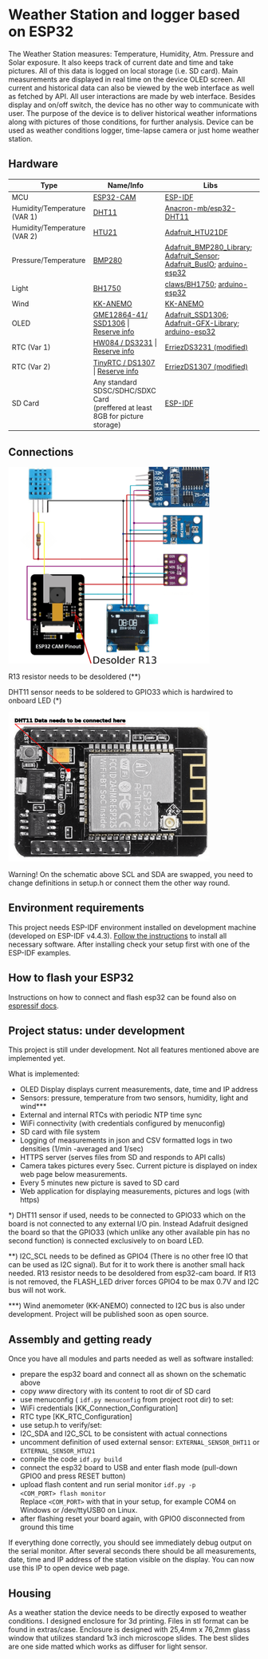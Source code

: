 # Weather Station and logger based on ESP32

The Weather Station measures: Temperature, Humidity, Atm. Pressure and Solar exposure. It also keeps track of current date and time and take pictures. All of this data is logged on local storage (i.e. SD card). Main measurements are displayed in real time on the device OLED screen. All current and historical data can also be viewed by the web interface as well as fetched by API.
All user interactions are made by web interface. Besides display and on/off switch, the device has no other way to communicate with user.
The purpose of the device is to deliver historical weather informations along with pictures of those conditions, for further analysis.
Device can be used as weather conditions logger, time-lapse camera or just home weather station.

## Hardware

|  Type | Name/Info  | Libs  |
| ------------ | ------------ | ------------ |
| MCU  | [ESP32-CAM](https://docs.platformio.org/en/latest/boards/espressif32/esp32cam.html)  | [ESP-IDF](https://github.com/espressif/esp-idf)  |
| Humidity/Temperature (VAR 1) | [DHT11](http://gotronik.pl/img/dht11.pdf) | [Anacron-mb/esp32-DHT11](https://github.com/Anacron-mb/esp32-DHT11)  |
| Humidity/Temperature (VAR 2) | [HTU21](https://cdn-shop.adafruit.com/datasheets/1899_HTU21D.pdf) | [Adafruit_HTU21DF](https://github.com/adafruit/Adafruit_HTU21DF_Library)  |
| Pressure/Temperature  |[BMP280](https://www.bosch-sensortec.com/products/environmental-sensors/pressure-sensors/bmp280/)| [Adafruit_BMP280_Library](https://github.com/adafruit/Adafruit_BMP280_Library); [Adafruit_Sensor](https://github.com/adafruit/Adafruit_Sensor); [Adafruit_BusIO](https://github.com/adafruit/Adafruit_BusIO); [arduino-esp32](https://github.com/espressif/arduino-esp32) |
|Light   |[BH1750](https://www.handsontec.com/dataspecs/sensor/BH1750%20Light%20Sensor.pdf)   |  [claws/BH1750](https://github.com/claws/BH1750); [arduino-esp32](https://github.com/espressif/arduino-esp32)  |
|Wind   |[KK-ANEMO]()   |  [KK-ANEMO]()|
|OLED |[GME12864-41/ SSD1306](https://nettigo.pl/products/wyswietlacz-oled-0-96-i2c-128x64-ssd1306-bialy) \| [Reserve info](https://datasheethub.com/ssd1306-128x64-mono-0-96-inch-i2c-oled-display/) |[Adafruit_SSD1306](https://github.com/adafruit/Adafruit_SSD1306); [Adafruit-GFX-Library](https://github.com/adafruit/Adafruit-GFX-Library); [arduino-esp32](https://github.com/espressif/arduino-esp32) |
RTC (Var 1)| [HW084 / DS3231](http://www.szhwmake.com/prod_view.aspx?TypeId=83&Id=350&FId=t3:83:3) \| [Reserve info](https://lastminuteengineers.com/ds3231-rtc-arduino-tutorial/) |[ErriezDS3231 (modified)](https://github.com/k-nowicki/ErriezDS3231)|
RTC (Var 2)| [TinyRTC / DS1307](https://www.analog.com/media/en/technical-documentation/data-sheets/DS1307.pdf) \| [Reserve info](https://lastminuteengineers.com/ds1307-rtc-arduino-tutorial/) | [ErriezDS1307 (modified)](https://github.com/Erriez/ErriezDS1307)|
| SD Card  | Any standard SDSC/SDHC/SDXC Card<br/>(preffered at least 8GB for picture storage)  | [ESP-IDF](https://github.com/espressif/esp-idf)  |

## Connections
<img src="extras/pics/image_v3.0_mini.png" alt="Wiring diagram" width="80%"/>

R13 resistor needs to be desoldered (**)

DHT11 sensor needs to be soldered to GPIO33 which is hardwired to onboard LED (*)

<img src="extras/pics/gpio33_v2.0_mini.png" alt="GPIO33" width="80%"/>

Warning! On the schematic above SCL and SDA are swapped, you need to change definitions in setup.h or connect them the other way round.

## Environment requirements
This project needs ESP-IDF environment installed on development machine (developed on ESP-IDF v4.4.3).
[Follow the instructions](https://docs.espressif.com/projects/esp-idf/en/v4.4.3/esp32/get-started/index.html "ESP-IDF Framework") to install all necessary software. After installing check your setup first with one of the ESP-IDF examples.

## How to flash your ESP32
Instructions on how to connect and flash esp32 can be found also on [espressif docs](https://docs.espressif.com/projects/esp-idf/en/v3.3.5/get-started-cmake/index.html#step-9-flash-to-a-device "espressiff docs").

## Project status: under development
 This project is still under development. Not all features mentioned above are implemented yet.
 
 What is implemented:
  - OLED Display displays current measurements, date, time and IP address
  - Sensors: pressure, temperature from two sensors, humidity, light and wind***
  - External and internal RTCs with periodic NTP time sync
  - WiFi connectivity (with credentials configured by menuconfig)
  - SD card with file system
  - Logging of measurements in json and CSV formatted logs in two densities (1/min -averaged and 1/sec)
  - HTTPS server (serves files from SD and responds to API calls)
  - Camera takes pictures every 5sec. Current picture is displayed on index web page below measurements.
  - Every 5 minutes new picture is saved to SD card
  - Web application for displaying measurements, pictures and logs (with https)
  
  *) DHT11 sensor if used, needs to be connected to GPIO33 which on the board is not connected to any external I/O pin. Instead Adafruit designed the board so that the GPIO33 (which unlike any other available pin has no second function) is connected exclusively to on board LED.

**) I2C_SCL needs to be defined as GPIO4 (There is no other free IO that can be used as I2C signal). But for it to work there is another small hack needed. R13 resistor needs to be desoldered from esp32-cam board. If R13 is not removed, the FLASH_LED driver forces GPIO4 to be max 0.7V and I2C bus will not work.

***) Wind anemometer (KK-ANEMO) connected to I2C bus is also under development. Project will be published soon as open source.

## Assembly and getting ready
Once you have all modules and parts needed as well as software installed:
 - prepare the esp32 board and connect all as shown on the schematic above
 - copy *www* directory with its content to root dir of SD card
 - use menuconfig ( <code>idf.py menuconfig</code> from project root dir) to set:
  - WiFi credentials [KK_Connection_Configuration]
  - RTC type [KK_RTC_Configuration]
 - use setup.h to verify/set:
  - I2C_SDA and I2C_SCL to be consistent with actual connections
  - uncomment definition of used external sensor: <code>EXTERNAL_SENSOR_DHT11</code> or <code>EXTERNAL_SENSOR_HTU21</code>
 - compile the code <code>idf.py build</code>
 - connect the esp32 board to USB and enter flash mode (pull-down GPIO0 and press RESET button)
 - upload flash content and run serial monitor <code>idf.py -p \<COM_PORT> flash monitor</code>  
Replace <code>\<COM_PORT></code> with that in your setup, for example COM4 on Windows or /dev/ttyUSB0 on Linux.
 - after flashing reset your board again, with GPIO0 disconnected from ground this time

If everything done correctly, you should see immediately debug output on the serial monitor.
After several seconds there should be all measurements, date, time and IP address of the station visible on the display.
You can now use this IP to open device web page.
 


## Housing
As a weather station the device needs to be directly exposed to weather conditions.
I designed enclosure for 3d printing. Files in stl format can be found in extras/case.
Enclosure is designed with 25,4mm x 76,2mm glass window that utilizes standard 1x3 inch microscope slides. 
The best slides are one side matted which works as diffuser for light sensor.
